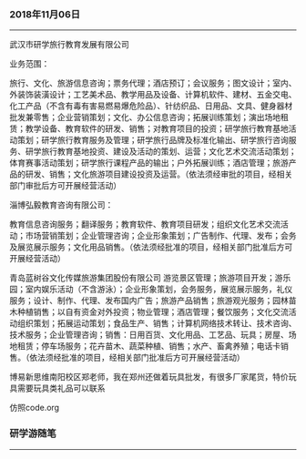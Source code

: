 ### 2018年11月06日

------


武汉市研学旅行教育发展有限公司

业务范围：

旅行、文化、旅游信息咨询；票务代理；酒店预订；会议服务；图文设计；室内、外装饰装潢设计；工艺美术品、教学用品及设备、计算机软件、建材、五金交电、化工产品（不含有毒有害易燃易爆危险品）、针纺织品、日用品、文具、健身器材批发兼零售；企业营销策划；文化、办公信息咨询；拓展训练策划；演出场地租赁；教学设备、教育软件的研发、销售；对教育项目的投资；研学旅行教育基地活动策划；研学旅行教育服务及管理；研学旅行品牌及标准化输出、研学旅行咨询服务、研学旅行教育基地投资、建设及活动的策划、运营；文化艺术交流活动策划；体育赛事活动策划；研学旅行课程产品的输出；户外拓展训练；酒店管理；旅游产品的研发、销售；文化旅游项目建设投资及运营。（依法须经审批的项目，经相关部门审批后方可开展经营活动）

淄博弘毅教育咨询有限公司：

教育信息咨询服务；翻译服务；教育软件、教育项目研发；组织文化艺术交流活动；市场营销策划；企业管理咨询；企业形象策划；广告制作、代理、发布；会务及展览展示服务；文化用品销售。（依法须经批准的项目，经相关部门批准后方可开展经营活动）



青岛蓝树谷文化传媒旅游集团股份有限公司
游览景区管理；旅游项目开发；游乐园；室内娱乐活动（不含游泳）；企业形象策划，会务服务，展览展示服务，礼仪服务；设计、制作、代理、发布国内广告；旅游产品销售；旅游观光服务；园林苗木种植销售；以自有资金对外投资；物业管理；酒店管理；餐饮服务；文化交流活动组织策划；拓展运动策划；食品生产、销售；计算机网络技术转让、技术咨询、技术服务；企业管理咨询；销售：日用百货、文化用品、工艺品、玩具；房屋、场地租赁；停车场服务；花卉苗木、蔬菜种植、销售；水产、畜禽养殖；电话卡销售。（依法须经批准的项目，经相关部门批准后方可开展经营活动）

博易新思维南阳校区郑老师，我在郑州还做着玩具批发，有很多厂家尾货，特价玩具需要玩具类礼品可以联系

仿照code.org



 ### 研学游随笔
-----------------------------------------------------------------
